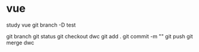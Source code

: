 # vue
study vue
git branch -D test

git branch
git status
git checkout dwc
git add .
git commit -m ""
git push
git merge dwc